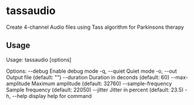 # tassaudio
Create 4-channel Audio files using Tass algorithm for Parkinsons therapy

## Usage
Usage: tassaudio [options]

Options:
  --debug                     Enable debug mode
  -q, --quiet                 Quiet mode
  -o, --out <value>           Output file (default: "")
  --duration <value>          Duration in deconds (default: 60)
  --max-amplitude <value>     Maximum amplitude (default: 32760)
  --sample-frequency <value>  Sample frequency (default: 22050)
  --jitter <value>            Jitter in percent (default: 23.5)
  -h, --help                  display help for command
  